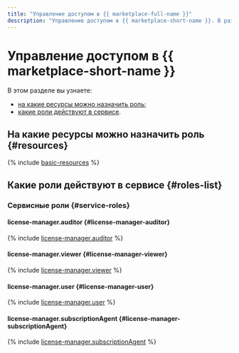 ```yaml
---
title: "Управление доступом в {{ marketplace-full-name }}"
description: "Управление доступом в {{ marketplace-short-name }}. В разделе описано, на какие ресурсы можно назначить роль, какие роли действуют в сервисе, какие роли необходимы для того или иного действия."
---
```


# Управление доступом в {{ marketplace-short-name }}

В этом разделе вы узнаете:
* [на какие ресурсы можно назначить роль](#resources);
* [какие роли действуют в сервисе](#roles-list).

## На какие ресурсы можно назначить роль {#resources}

{% include [basic-resources](../../_includes/iam/basic-resources-for-access-control.md) %}

## Какие роли действуют в сервисе {#roles-list}

### Сервисные роли {#service-roles}

#### license-manager.auditor {#license-manager-auditor}

{% include [license-manager.auditor](../../_roles/license-manager/auditor.md) %}

#### license-manager.viewer {#license-manager-viewer}

{% include [license-manager.viewer](../../_roles/license-manager/viewer.md) %}
  
#### license-manager.user {#license-manager-user}

{% include [license-manager.user](../../_roles/license-manager/user.md) %}

#### license-manager.subscriptionAgent {#license-manager-subscriptionAgent}

{% include [license-manager.subscriptionAgent](../../_roles/license-manager/subscriptionAgent.md) %}